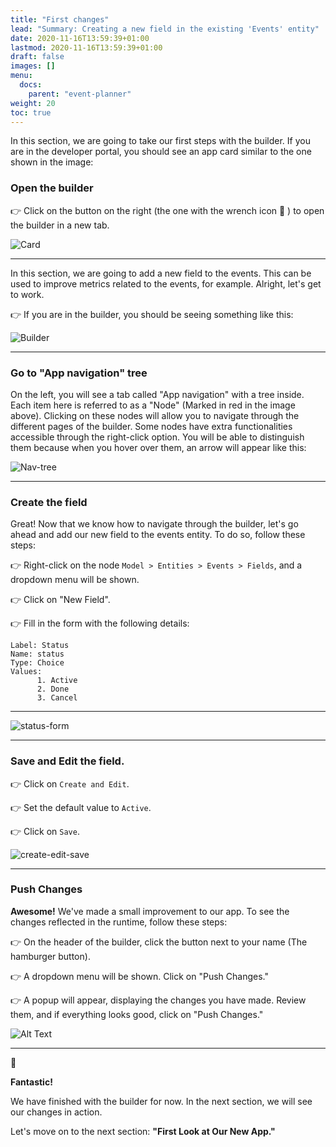 ```yaml
---
title: "First changes"
lead: "Summary: Creating a new field in the existing 'Events' entity"
date: 2020-11-16T13:59:39+01:00
lastmod: 2020-11-16T13:59:39+01:00
draft: false
images: []
menu:
  docs:
    parent: "event-planner"
weight: 20
toc: true
---
```


In this section, we are going to take our first steps with the builder. If you are in the developer portal, you should see an app card similar to the one shown in the image:

### Open the builder

👉 Click on the button on the right (the one with the wrench icon 🔧 ) to open the builder in a new tab. 

![Card](/slingrDoc/images/vendor/event-planner/first-changes/ww_event_planner_open_builder.png)

---

In this section, we are going to add a new field to the events. This can be used to improve metrics related to the events, for example. Alright, let's get to work. 

👉 If you are in the builder, you should be seeing something like this:

![Builder](/slingrDoc/images/vendor/event-planner/first-changes/ww_event_planner_builder_nodes.png)

---

### Go to "App navigation" tree

On the left, you will see a tab called "App navigation" with a tree inside. Each item here is referred to as a "Node" (Marked in red in the image above). Clicking on these nodes will allow you to navigate through the different pages of the builder. Some nodes have extra functionalities accessible through the right-click option. You will be able to distinguish them because when you hover over them, an arrow will appear like this:

![Nav-tree](/slingrDoc/images/vendor/event-planner/first-changes/ww_event_planner_builder_nodes_arrow.png)

---

### Create the field

Great! Now that we know how to navigate through the builder, let's go ahead and add our new field to the events entity. To do so, follow these steps:

👉 Right-click on the node ``Model > Entities > Events > Fields``, and a dropdown menu will be shown.

👉 Click on "New Field".

👉 Fill in the form with the following details:

    Label: Status
    Name: status
    Type: Choice
    Values:
          1. Active
          2. Done
          3. Cancel

---

![status-form](/slingrDoc/images/vendor/event-planner/first-changes/ww_event_planner_status_form.png)

---
### Save and Edit the field.

👉 Click on ``Create and Edit``.

👉 Set the default value to ``Active``.

👉 Click on ``Save``.

![create-edit-save](/slingrDoc/images/vendor/event-planner/first-changes/ww_event_planner_status_default_value.png)

---
### Push Changes

**Awesome!** We've made a small improvement to our app. To see the changes reflected in the runtime, follow these steps:

👉 On the header of the builder, click the button next to your name (The hamburger button).

👉 A dropdown menu will be shown. Click on "Push Changes."

👉 A popup will appear, displaying the changes you have made. Review them, and if everything looks good, click on "Push Changes."

![Alt Text](/slingrDoc/images/vendor/event-planner/first-changes/ww_event_planner_push_changes.png)

---

🥳

**Fantastic!** 

We have finished with the builder for now. In the next section, we will see our changes in action.

Let's move on to the next section: **"First Look at Our New App."**